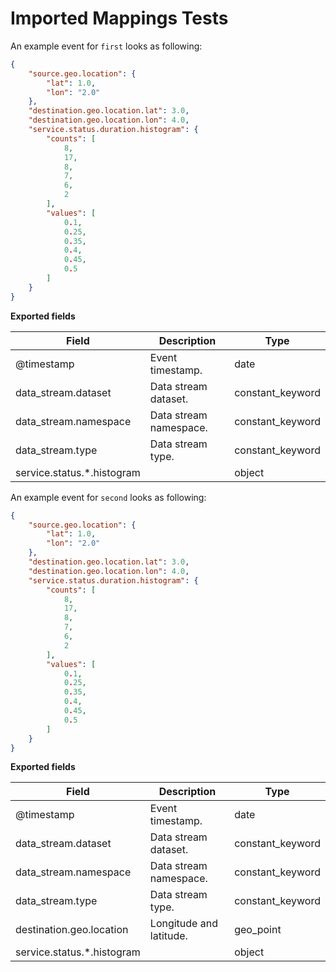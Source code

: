 <!-- NOTICE: Do not edit this file manually.-->
<!-- This file is automatically generated by Elastic Package -->
# Imported Mappings Tests

An example event for `first` looks as following:

```json
{
    "source.geo.location": {
        "lat": 1.0,
        "lon": "2.0"
    },
    "destination.geo.location.lat": 3.0,
    "destination.geo.location.lon": 4.0,
    "service.status.duration.histogram": {
        "counts": [
            8,
            17,
            8,
            7,
            6,
            2
        ],
        "values": [
            0.1,
            0.25,
            0.35,
            0.4,
            0.45,
            0.5
        ]
    }
}
```

**Exported fields**

| Field | Description | Type |
|---|---|---|
| @timestamp | Event timestamp. | date |
| data_stream.dataset | Data stream dataset. | constant_keyword |
| data_stream.namespace | Data stream namespace. | constant_keyword |
| data_stream.type | Data stream type. | constant_keyword |
| service.status.\*.histogram |  | object |


An example event for `second` looks as following:

```json
{
    "source.geo.location": {
        "lat": 1.0,
        "lon": "2.0"
    },
    "destination.geo.location.lat": 3.0,
    "destination.geo.location.lon": 4.0,
    "service.status.duration.histogram": {
        "counts": [
            8,
            17,
            8,
            7,
            6,
            2
        ],
        "values": [
            0.1,
            0.25,
            0.35,
            0.4,
            0.45,
            0.5
        ]
    }
}
```

**Exported fields**

| Field | Description | Type |
|---|---|---|
| @timestamp | Event timestamp. | date |
| data_stream.dataset | Data stream dataset. | constant_keyword |
| data_stream.namespace | Data stream namespace. | constant_keyword |
| data_stream.type | Data stream type. | constant_keyword |
| destination.geo.location | Longitude and latitude. | geo_point |
| service.status.\*.histogram |  | object |
